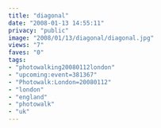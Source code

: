 ```yaml
---
title: "diagonal"
date: "2008-01-13 14:55:11"
privacy: "public"
image: "2008/01/13/diagonal/diagonal.jpg"
views: "7"
faves: "0"
tags:
- "photowalking20080112london"
- "upcoming:event=381367"
- "Photowalk:London=20080112"
- "london"
- "england"
- "photowalk"
- "uk"
---
```


